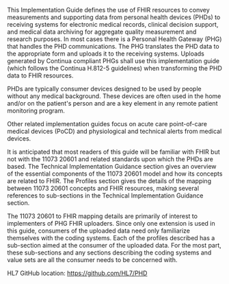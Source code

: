 This Implementation Guide defines the use of FHIR resources to convey measurements and supporting data from personal health devices (PHDs) to receiving systems for electronic medical records, clinical decision support, and medical data archiving for aggregate quality measurement and research purposes. In most cases there is a Personal Health Gateway (PHG) that handles the PHD communications. The PHG translates the PHD data to the appropriate form and uploads it to the receiving systems. Uploads generated by Continua compliant PHGs shall use this implementation guide (which follows the Continua H.812-5 guidelines) when transforming the PHD data to FHIR resources.

PHDs are typically consumer devices designed to be used by people without any medical background. These devices are often used in the home and/or on the patient's person and are a key element in any remote patient monitoring program. 


Other related implementation guides focus on acute care point-of-care medical devices (PoCD) and physiological and technical alerts from medical devices.

It is anticipated that most readers of this guide will be familiar with FHIR but not with the 11073 20601 and related standards upon which the PHDs are based. The Technical Implementation Guidance section gives an overview of the essential components of the 11073 20601 model and how its concepts are related to FHIR. The Profiles section gives the details of the mapping between 11073 20601 concepts and FHIR resources, making several references to sub-sections in the Technical Implementation Guidance section.

The 11073 20601 to FHIR mapping details are primarily of interest to implementers of PHG FHIR uploaders. Since only one extension is used in this guide, consumers of the uploaded data need only familiarize themselves with the coding systems. Each of the profiles described has a sub-section aimed at the consumer of the uploaded data. For the most part, these sub-sections and any sections describing the coding systems and value sets are all the consumer needs to be concerned with.

HL7 GitHub location: https://github.com/HL7/PHD

